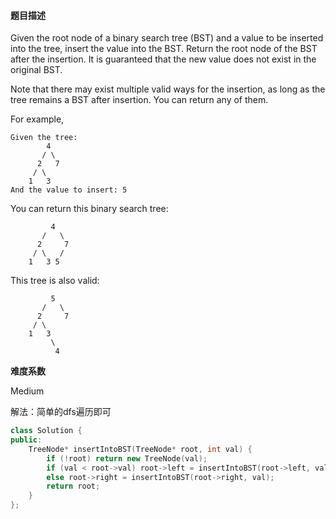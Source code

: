 #### **题目描述**
Given the root node of a binary search tree (BST) and a value to be inserted into the tree, insert the value into the BST. Return the root node of the BST after the insertion. It is guaranteed that the new value does not exist in the original BST.

Note that there may exist multiple valid ways for the insertion, as long as the tree remains a BST after insertion. You can return any of them.

For example, 

```
Given the tree:
        4
       / \
      2   7
     / \
    1   3
And the value to insert: 5
```

You can return this binary search tree:

```
         4
       /   \
      2     7
     / \   /
    1   3 5
```

This tree is also valid:

```
         5
       /   \
      2     7
     / \   
    1   3
         \
          4
```

**难度系数**  

Medium

解法：简单的dfs遍历即可

```c++
class Solution {
public:
    TreeNode* insertIntoBST(TreeNode* root, int val) {
        if (!root) return new TreeNode(val);
        if (val < root->val) root->left = insertIntoBST(root->left, val);
        else root->right = insertIntoBST(root->right, val);
        return root;
    }
};
```
